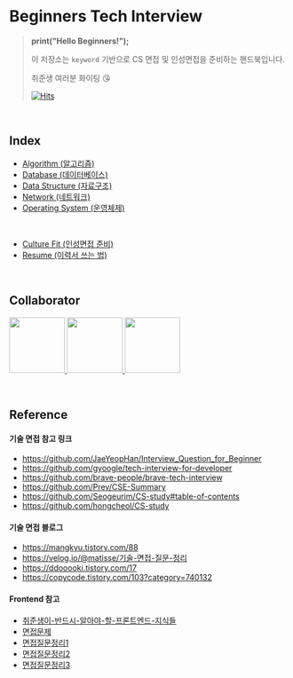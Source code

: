 # Beginners Tech Interview

> **print("Hello Beginners!");**   
>
> 이 저장소는 `keyword` 기반으로 CS 면접 및 인성면접을 준비하는 핸드북입니다.   
> 
> 취준생 여러분 화이팅 😘
> 
> [![Hits](https://hits.seeyoufarm.com/api/count/incr/badge.svg?url=https://github.com/Egolper/beginners-tech-interview&count_bg=%23888888&title_bg=%23555555&icon=&icon_color=%23E7E7E7&title=hits&edge_flat=false)](https://hits.seeyoufarm.com)

<br>

## Index

- [Algorithm (알고리즘)](./algorithm/README.md)
- [Database (데이터베이스)](./database/README.md)
- [Data Structure (자료구조)](./data-structure/README.md)
- [Network (네트워크)]()
- [Operating System (운영체제)](./operating-system/README.md)

<br>

- [Culture Fit (인성면접 준비)]()
- [Resume (이력서 쓰는 법)]()

<br>

## Collaborator

<p>
<a href="https://github.com/bepyan">
  <img src="https://github.com/bepyan.png" width="100">
</a>
<a href="https://github.com/ondal1997">
  <img src="https://github.com/ondal1997.png" width="100">
</a>
<a href="https://github.com/RokwonK">
  <img src="https://github.com/RokwonK.png" width="100">
</a>
</p>

<br>

## Reference

#### 기술 면접 참고 링크
- https://github.com/JaeYeopHan/Interview_Question_for_Beginner
- https://github.com/gyoogle/tech-interview-for-developer
- https://github.com/brave-people/brave-tech-interview
- https://github.com/Prev/CSE-Summary
- https://github.com/Seogeurim/CS-study#table-of-contents  
- https://github.com/hongcheol/CS-study

#### 기술 면접 블로그
- https://mangkyu.tistory.com/88
- https://velog.io/@matisse/기술-면접-질문-정리
- https://ddooooki.tistory.com/17
- https://copycode.tistory.com/103?category=740132


#### Frontend 참고
- [취준생이-반드시-알아야-할-프론트엔드-지식들](https://github.com/baeharam/Must-Know-About-Frontend#%EC%B7%A8%EC%A4%80%EC%83%9D%EC%9D%B4-%EB%B0%98%EB%93%9C%EC%8B%9C-%EC%95%8C%EC%95%84%EC%95%BC-%ED%95%A0-%ED%94%84%EB%A1%A0%ED%8A%B8%EC%97%94%EB%93%9C-%EC%A7%80%EC%8B%9D%EB%93%A4)
- [면접문제](https://velog.io/@cjy0029/%ED%94%84%EB%A1%A0%ED%8A%B8%EC%97%94%EB%93%9C-%EB%A9%B4%EC%A0%91-%EB%AC%B8%EC%A0%9C-1%ED%83%84)
- [면접질문정리1](https://realmojo.tistory.com/300)
- [면접질문정리2](https://velog.io/@ansrjsdn/%ED%94%84%EB%A1%A0%ED%8A%B8%EC%97%94%EB%93%9C-%EB%A9%B4%EC%A0%91-%EC%A7%88%EB%AC%B8-%EC%A0%95%EB%A6%AC)
- [면접질문정리3](https://sunnykim91.tistory.com/121)
